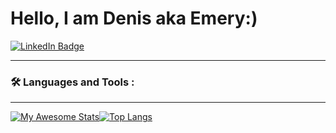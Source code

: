 <h1>Hello, I am Denis aka Emery:)</h1>

<div id="badges">
  <a href="https://www.linkedin.com/in/denis-teluchin/">
    <img src="https://img.shields.io/badge/LinkedIn-blue?style=for-the-badge&logo=linkedin&logoColor=white" alt="LinkedIn Badge"/>
  </a>

</div>

---

### :hammer_and_wrench: Languages and Tools :

---



[![My Awesome Stats](https://awesome-github-stats.azurewebsites.net/user-stats/emerymastering)](https://git.io/awesome-stats-card)[![Top Langs](https://github-readme-stats.vercel.app/api/top-langs/?username=emerymastering)](https://github.com/anuraghazra/github-readme-stats)


